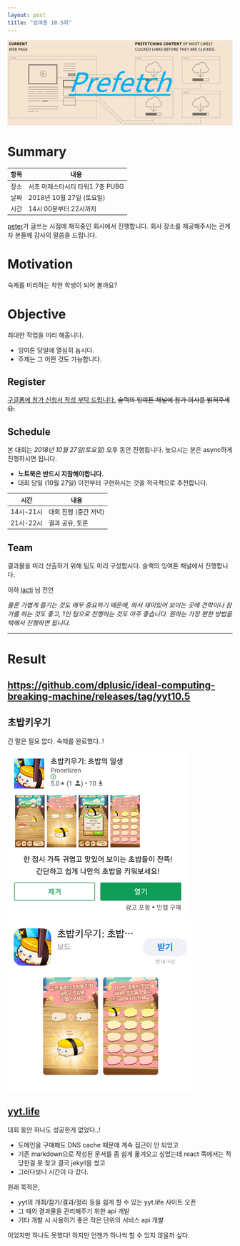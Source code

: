 ```yaml
---
layout: post
title: "잉여톤 10.5회"
---
```


![poster](/images/yyt_10.5.png)

# Summary

| 항목 | 내용                             |
| ---- | -------------------------------- |
| 장소 | 서초 마제스타시티 타워1 7층 PUBG |
| 날짜 | 2018년 10월 27일 (토요일)        |
| 시간 | 14시 00분부터 22시까지           |

[peter](https://github.com/hyunjong-lee)가 글쓰는 시점에 재직중인 회사에서 진행합니다. 회사 장소를 제공해주시는 관계자 분들께 감사의 말씀을 드립니다.

# Motivation

숙제를 미리하는 착한 학생이 되어 볼까요?

# Objective

최대한 작업을 미리 해옵니다.

- 잉여톤 당일에 열심히 놉시다.
- 주제는 그 어떤 것도 가능합니다.

## Register

[구글폼에 참가 신청서 작성 부탁 드립니다.](https://goo.gl/forms/WZKEhUBFtVpqtIY73) ~~슬랙의 잉여톤 채널에 참가 의사를 밝혀주세요.~~

## Schedule

본 대회는 _2018년 10월 27일(토요일)_ 오후 동안 진행됩니다. 늦으시는 분은 async하게 진행하시면 됩니다.

- **노트북은 반드시 지참해야합니다.**
- 대회 당일 (10월 27일) 이전부터 구현하시는 것을 적극적으로 추천합니다.

| 시간      | 내용                  |
| --------- | --------------------- |
| 14시-21시 | 대회 진행 (중간 저녁) |
| 21시-22시 | 결과 공유, 토론       |

## Team

결과물을 미리 산출하기 위해 팀도 미리 구성합시다. 슬랙의 잉여톤 채널에서 진행합니다.

이하 [lacti](https://github.com/lacti) 님 전언

_물론 가볍게 즐기는 것도 매우 중요하기 때문에, 와서 재미있어 보이는 곳에 견학이나 참가를 하는 것도 좋고, 1인 팀으로 진행하는 것도 아주 좋습니다.
원하는 가장 편한 방법을 택해서 진행하면 됩니다._

---

# Result

## https://github.com/dplusic/ideal-computing-breaking-machine/releases/tag/yyt10.5

## 초밥키우기

긴 말은 필요 없다. 숙제를 완료했다..!

![sushi-android](/images/10.5/sushi-android.png)
![sushi-ios](/images/10.5/sushi-ios.png)

## [yyt.life](https://yyt.life)

대회 동안 하나도 성공한게 없었다..!

- 도메인을 구매해도 DNS cache 때문에 계속 접근이 안 되었고
- 기존 markdown으로 작성된 문서를 좀 쉽게 옮겨오고 싶었는데 react 쪽에서는 적당한걸 못 찾고 결국 jekyll을 썼고
- 그러다보니 시간이 다 갔다.

원래 목적은,

- yyt의 개최/참가/결과/정리 등을 쉽게 할 수 있는 yyt.life 사이트 오픈
- 그 때의 결과물을 관리해주기 위한 api 개발
- 기타 개발 시 사용하기 좋은 작은 단위의 서비스 api 개발

이었지만 하나도 못했다! 하지만 언젠가 하나씩 할 수 있지 않을까 싶다.
